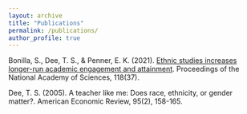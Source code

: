 ```yaml
---
layout: archive
title: "Publications"
permalink: /publications/
author_profile: true
---
```



Bonilla, S., Dee, T. S., & Penner, E. K. (2021). [Ethnic studies increases longer-run academic engagement and attainment](./files/Bonilla-Dee-Penner-PNAS-2021.pdf). Proceedings of the National Academy of Sciences, 118(37).

Dee, T. S. (2005). A teacher like me: Does race, ethnicity, or gender matter?. American Economic Review, 95(2), 158-165.
